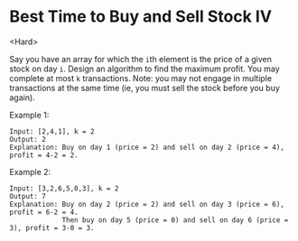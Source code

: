 # Best Time to Buy and Sell Stock IV

\<Hard>

Say you have an array for which the `i`th element is the price of a given stock
on day `i`. Design an algorithm to find the maximum profit. You may complete at
most `k` transactions. Note: you may not engage in multiple transactions at the
same time (ie, you must sell the stock before you buy again).

Example 1:

```
Input: [2,4,1], k = 2
Output: 2
Explanation: Buy on day 1 (price = 2) and sell on day 2 (price = 4), profit = 4-2 = 2.
```

Example 2:

```
Input: [3,2,6,5,0,3], k = 2
Output: 7
Explanation: Buy on day 2 (price = 2) and sell on day 3 (price = 6), profit = 6-2 = 4.
             Then buy on day 5 (price = 0) and sell on day 6 (price = 3), profit = 3-0 = 3.
```
